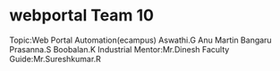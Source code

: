 # webportal Team 10
Topic:Web Portal Automation(ecampus)
Aswathi.G
Anu Martin
Bangaru Prasanna.S
Boobalan.K
Industrial Mentor:Mr.Dinesh
Faculty Guide:Mr.Sureshkumar.R
